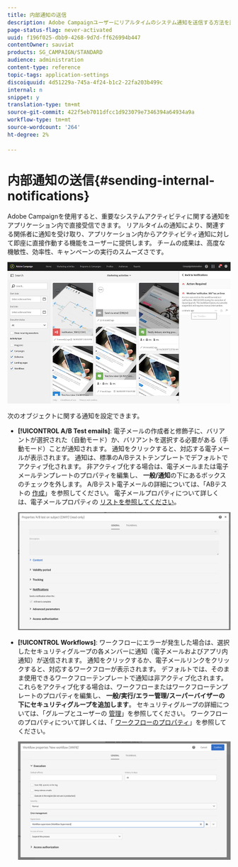 ```yaml
---
title: 内部通知の送信
description: Adobe Campaignユーザーにリアルタイムのシステム通知を送信する方法を説明します。
page-status-flag: never-activated
uuid: f196f025-dbb9-4268-9d7d-ff626994b447
contentOwner: sauviat
products: SG_CAMPAIGN/STANDARD
audience: administration
content-type: reference
topic-tags: application-settings
discoiquuid: 4d51229a-745a-4f24-b1c2-22fa203b499c
internal: n
snippet: y
translation-type: tm+mt
source-git-commit: 422f5eb7011dfcc1d923079e7346394a64934a9a
workflow-type: tm+mt
source-wordcount: '264'
ht-degree: 2%

---
```



# 内部通知の送信{#sending-internal-notifications}

Adobe Campaignを使用すると、重要なシステムアクティビティに関する通知をアプリケーション内で直接受信できます。 リアルタイムの通知により、関連する関係者に通知を受け取り、アプリケーション内からアクティビティ通知に対して即座に直接作動する機能をユーザーに提供します。 チームの成果は、高度な機敏性、効率性、キャンペーンの実行のスムーズさです。

![](assets/pulse_3.png)

次のオブジェクトに関する通知を設定できます。

* **[!UICONTROL A/B Test emails]**: 電子メールの作成者と修飾子に、バリアントが選択された（自動モード）か、バリアントを選択する必要がある（手動モード）ことが通知されます。 通知をクリックすると、対応する電子メールが表示されます。 通知は、標準のA/Bテストテンプレートでデフォルトでアクティブ化されます。 非アクティブ化する場合は、電子メールまたは電子メールテンプレートのプロパティを編集し、 **一般/通知**&#x200B;の下にあるボックスのチェックを外します。 A/Bテスト電子メールの詳細については、「ABテストの [作成](../../channels/using/designing-an-a-b-test-email.md)」を参照してください。 電子メールプロパティについて詳しくは、電子メールプロパティの [リストを参照してください](../../administration/using/configuring-email-channel.md#list-of-email-properties)。

   ![](assets/pulse_2.png)

* **[!UICONTROL Workflows]**: ワークフローにエラーが発生した場合は、選択したセキュリティグループの各メンバーに通知（電子メールおよびアプリ内通知）が送信されます。 通知をクリックするか、電子メールリンクをクリックすると、対応するワークフローが表示されます。 デフォルトでは、そのまま使用できるワークフローテンプレートで通知は非アクティブ化されます。 これらをアクティブ化する場合は、ワークフローまたはワークフローテンプレートのプロパティを編集し、 **一般/実行/エラー管理/スーパーバイザーの下にセキュリティグループを追加します**。 セキュリティグループの詳細については、「グループとユーザーの [管理](../../administration/using/managing-groups-and-users.md)」を参照してください。 ワークフローのプロパティについて詳しくは、「 [ワークフローのプロパティ](../../automating/using/managing-execution-options.md)」を参照してください。

   ![](assets/pulse_1.png)
